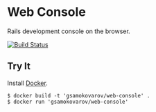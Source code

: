 Web Console
===========

Rails development console on the browser.

[![Build Status](https://travis-ci.org/gsamokovarov/web-console.png)](https://travis-ci.org/gsamokovarov/web-console)

Try It
------

Install [Docker].

```shell
$ docker build -t 'gsamokovarov/web-console' .
$ docker run 'gsamokovarov/web-console'
```

  [Docker]: http://www.docker.io/
